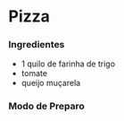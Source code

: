 # Pizza

### Ingredientes

- 1 quilo de farinha de trigo
- tomate
- queijo muçarela

### Modo de Preparo

















